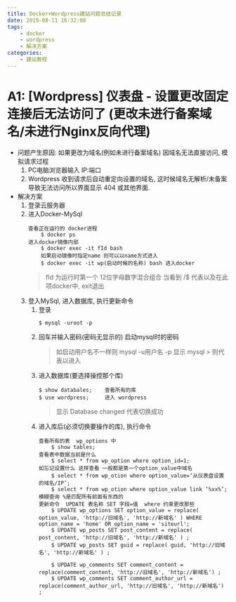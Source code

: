 ```yaml
---
title: Docker+Wordpress建站问题总结记录
date: 2019-08-11 16:32:08
tags:
    - docker
    - wordpress
    - 解决方案
categories:
    - 建站教程
---
```




# A1: [Wordpress] 仪表盘 - 设置更改固定连接后无法访问了 (更改未进行备案域名/未进行Nginx反向代理)
- 问题产生原因: 如果更改为域名(例如未进行备案域名) 因域名无法直接访问, 模拟请求过程
    1. PC电脑浏览器输入 IP:端口  
    2. Wordpress 收到请求后自动重定向设置的域名, 这时候域名无解析/未备案导致无法访问所以界面显示 404 或其他界面.
- 解决方案
    1. 登录云服务器
    2. 进入Docker-MySql
        ```
        查看正在运行的 docker进程
            $ docker ps 
        进入docker镜像内部
            $ docker exec -it fId bash
            如果启动镜像时指定name 则可以以name方式进入
            $ docker exec -it wp(启动时候的名称) bash 进入docker
        ```
        > fId 为运行时第一个 12位字母数字混合组合
        > 当看到 /$ 代表以及在此项docker中, exit退出
    3. 登入MySql, 进入数据库, 执行更新命令
        1. 登录
            ``` shell
            $ mysql -uroot -p 
            ```
        2. 回车并输入密码(密码无显示的) 启动mysql时的密码 
            > 如启动用户名不一样则 mysql -u用户名 -p 
            > 显示 mysql > 则代表以进入
        3. 进入数据库(要选择操控那个库)
            ``` shell
            $ show databales;    查看所有的库
            $ use wordpress;     进入 wordpress 
            ```
            > 显示 Database changed 代表切换成功
        4. 进入库后(必须切换要操作的库), 执行命令
            ``` shell
            查看所有的表  wp_options 中
                $ show tables;   
            查看表中数据当前是什么
                $ select * from wp_option where option_id=1;
            如忘记设置什么 这样查看 一般都是第一个option_value中域名 
                $ select * from wp_otion where option_value=‘从仪表盘设置的域名/IP’;
                $ select * from wp_otion where option_value link ‘%xx%’;   模糊查询 %是匹配所有前面有东西的
            更新命令  UPDATE 表名称 SET 字段=值  where 约束更改那些
                $ UPDATE wp_options SET option_value = replace( option_value, 'http://旧域名', 'http://新域名' ) WHERE option_name = 'home' OR option_name = 'siteurl';
                $ UPDATE wp_posts SET post_content = replace( post_content, 'http://旧域名', 'http://新域名' ) ;
                $ UPDATE wp_posts SET guid = replace( guid, 'http://旧域名', 'http://新域名' ) ;

                $ UPDATE wp_comments SET comment_content = replace(comment_content, 'http://旧域名', 'http://新域名') ;
                $ UPDATE wp_comments SET comment_author_url = replace(comment_author_url, 'http://旧域名', 'http://新域名') ;


 
